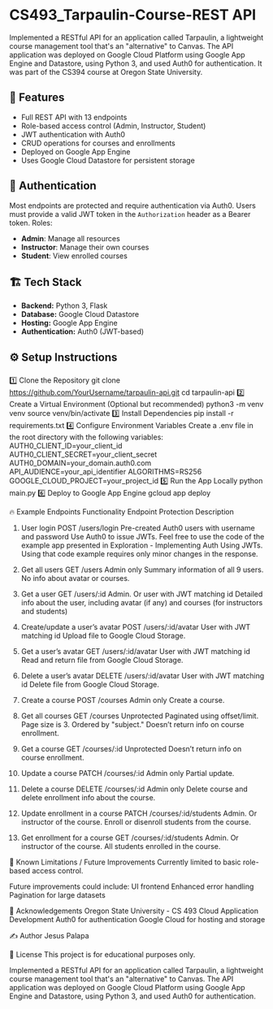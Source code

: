 
# CS493_Tarpaulin-Course-REST API
Implemented a RESTful API for an application called Tarpaulin, a lightweight course management tool that's an "alternative" to Canvas. The API application was deployed on Google Cloud Platform using Google App Engine and Datastore, using Python 3, and used Auth0 for authentication. It was part of the CS394 course at Oregon State University.

## 🚀 Features
- Full REST API with 13 endpoints
- Role-based access control (Admin, Instructor, Student)
- JWT authentication with Auth0
- CRUD operations for courses and enrollments
- Deployed on Google App Engine
- Uses Google Cloud Datastore for persistent storage

## 🔐 Authentication
Most endpoints are protected and require authentication via Auth0. Users must provide a valid JWT token in the `Authorization` header as a Bearer token.
Roles:
- **Admin**: Manage all resources
- **Instructor**: Manage their own courses
- **Student**: View enrolled courses

## 🏗️ Tech Stack
- **Backend:** Python 3, Flask
- **Database:** Google Cloud Datastore
- **Hosting:** Google App Engine
- **Authentication:** Auth0 (JWT-based)

## ⚙️ Setup Instructions

### 
1️⃣ Clone the Repository
  git clone https://github.com/YourUsername/tarpaulin-api.git
  cd tarpaulin-api
2️⃣ Create a Virtual Environment (Optional but recommended)
  python3 -m venv venv
  source venv/bin/activate
3️⃣ Install Dependencies
  pip install -r requirements.txt
4️⃣ Configure Environment Variables
  Create a .env file in the root directory with the following variables:
  AUTH0_CLIENT_ID=your_client_id
  AUTH0_CLIENT_SECRET=your_client_secret
  AUTH0_DOMAIN=your_domain.auth0.com
  API_AUDIENCE=your_api_identifier
  ALGORITHMS=RS256
  GOOGLE_CLOUD_PROJECT=your_project_id
5️⃣ Run the App Locally
  python main.py
6️⃣ Deploy to Google App Engine
  gcloud app deploy


🔥 Example Endpoints
	Functionality    Endpoint	    Protection	    Description
1. User login    POST /users/login    Pre-created Auth0 users with username and password    Use Auth0 to issue JWTs. Feel free to use the code of the example app presented in Exploration - Implementing Auth Using JWTs. Using that code example requires only minor changes in the response.

2. Get all users    GET /users    Admin only    Summary information of all 9 users. No info about avatar or courses.

3. Get a user    GET /users/:id    Admin. Or user with JWT matching id    Detailed info about the user, including avatar (if any) and courses (for instructors and students)

4. Create/update a user’s avatar    POST /users/:id/avatar    User with JWT matching id    Upload file to Google Cloud Storage.

5. Get a user’s avatar    GET /users/:id/avatar    User with JWT matching id    Read and return file from Google Cloud Storage.

6. Delete a user’s avatar    DELETE /users/:id/avatar    User with JWT matching id    Delete file from Google Cloud Storage.

7. Create a course    POST /courses    Admin only    Create a course.

8. Get all courses    GET /courses    Unprotected    Paginated using offset/limit. Page size is 3. Ordered by "subject."  Doesn’t return info on course enrollment.

9. Get a course    GET /courses/:id    Unprotected    Doesn’t return info on course enrollment.

10. Update a course    PATCH /courses/:id    Admin only    Partial update.

11. Delete a course    DELETE /courses/:id    Admin only    Delete course and delete enrollment info about the course.

12.	Update enrollment in a course    PATCH /courses/:id/students    Admin. Or instructor of the course.    Enroll or disenroll students from the course.

13.	Get enrollment for a course    GET /courses/:id/students    Admin. Or instructor of the course.    All students enrolled in the course.


🚧 Known Limitations / Future Improvements
Currently limited to basic role-based access control.

Future improvements could include:
UI frontend
Enhanced error handling
Pagination for large datasets

🤝 Acknowledgements
Oregon State University - CS 493 Cloud Application Development
Auth0 for authentication
Google Cloud for hosting and storage

✍️ Author
Jesus Palapa

📜 License
This project is for educational purposes only.

Implemented a RESTful API for an application called Tarpaulin, a lightweight course management tool that's an "alternative" to Canvas. The API application was deployed on Google Cloud Platform using Google App Engine and Datastore, using Python 3, and used Auth0 for authentication.
